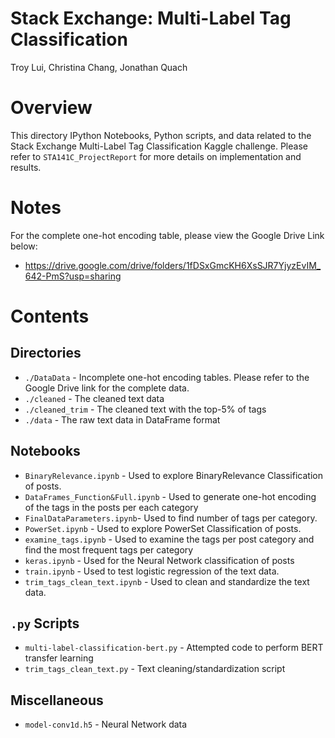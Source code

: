 # Stack Exchange: Multi-Label Tag Classification

Troy Lui, Christina Chang, Jonathan Quach

# Overview

This directory IPython Notebooks, Python scripts, and data related to the Stack Exchange Multi-Label Tag Classification Kaggle challenge. Please refer to `STA141C_ProjectReport` for more details on implementation and results.

# Notes

For the complete one-hot encoding table, please view the Google Drive Link below:
* https://drive.google.com/drive/folders/1fDSxGmcKH6XsSJR7YjyzEvIM_642-PmS?usp=sharing

# Contents

## Directories
* `./DataData` - Incomplete one-hot encoding tables. Please refer to the Google Drive link for the complete data.
* `./cleaned` - The cleaned text data
* `./cleaned_trim` - The cleaned text with the top-5% of tags
* `./data` - The raw text data in DataFrame format

## Notebooks 

* `BinaryRelevance.ipynb` - Used to explore BinaryRelevance Classification of posts.
* `DataFrames_Function&Full.ipynb` - Used to generate one-hot encoding of the tags in the posts per each category
* `FinalDataParameters.ipynb`- Used to find number of tags per category.
* `PowerSet.ipynb` - Used to explore PowerSet Classification of posts.
* `examine_tags.ipynb` - Used to examine the tags per post category and find the most frequent tags per category
* `keras.ipynb` - Used for the Neural Network classification of posts
* `train.ipynb` - Used to test logistic regression of the text data.
* `trim_tags_clean_text.ipynb` - Used to clean and standardize the text data.

## `.py` Scripts

* `multi-label-classification-bert.py` - Attempted code to perform BERT transfer learning
* `trim_tags_clean_text.py` - Text cleaning/standardization script

## Miscellaneous

* `model-conv1d.h5` - Neural Network data

